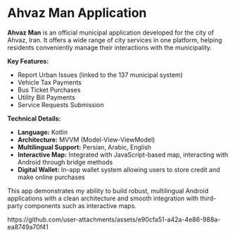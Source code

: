 <h1>Ahvaz Man Application</h1>
<p>
  <strong>Ahvaz Man</strong> is an official municipal application developed for the city of Ahvaz, Iran.
  It offers a wide range of city services in one platform, helping residents conveniently manage their interactions with the municipality.
</p>

<p><strong>Key Features:</strong></p>
<ul>
  <li>Report Urban Issues (linked to the 137 municipal system)</li>
  <li>Vehicle Tax Payments</li>
  <li>Bus Ticket Purchases</li>
  <li>Utility Bill Payments</li>
  <li>Service Requests Submission</li>
</ul>

<p><strong>Technical Details:</strong></p>
<ul>
  <li><strong>Language:</strong> Kotlin</li>
  <li><strong>Architecture:</strong> MVVM (Model-View-ViewModel)</li>
  <li><strong>Multilingual Support:</strong> Persian, Arabic, English</li>
  <li><strong>Interactive Map:</strong> Integrated with JavaScript-based map, interacting with Android through bridge methods</li>
  <li><strong>Digital Wallet:</strong> In-app wallet system allowing users to store credit and make online purchases</li>
</ul>

<p>
  This app demonstrates my ability to build robust, multilingual Android applications with a clean architecture and smooth integration with third-party components such as interactive maps.
</p>
https://github.com/user-attachments/assets/e90cfa51-a42a-4e86-988a-ea8749a70f41

